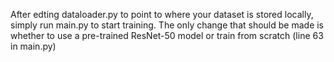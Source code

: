 After edting dataloader.py to point to where your dataset is stored locally, simply run main.py to start training. The only change that should be made is whether to use a pre-trained ResNet-50 model or train from scratch (line 63 in main.py)
